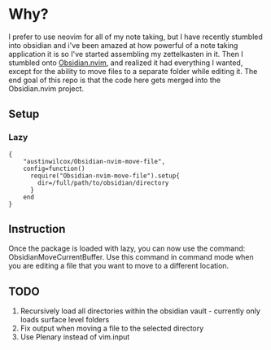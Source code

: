 # Why?
I prefer to use neovim for all of my note taking, but I have recently stumbled into obsidian and i've been amazed at how powerful of a note taking application it is so I've started assembling my zettelkasten in it. Then I stumbled onto [Obsidian.nvim](https://github.com/epwalsh/obsidian.nvim#notes-on-configuration), and realized it had everything I wanted, except for the ability to move files to a separate folder while editing it. The end goal of this repo is that the code here gets merged into the Obsidian.nvim project.

## Setup
### Lazy
```
{
    "austinwilcox/Obsidian-nvim-move-file",
    config=function()
      require("Obsidian-nvim-move-file").setup{
        dir=/full/path/to/obsidian/directory       
      }
    end
}
```

## Instruction
Once the package is loaded with lazy, you can now use the command: ObsidianMoveCurrentBuffer. Use this command in command mode when you are editing a file that you want to move to a different location.

## TODO
1. Recursively load all directories within the obsidian vault - currently only loads surface level folders
2. Fix output when moving a file to the selected directory
3. Use Plenary instead of vim.input
